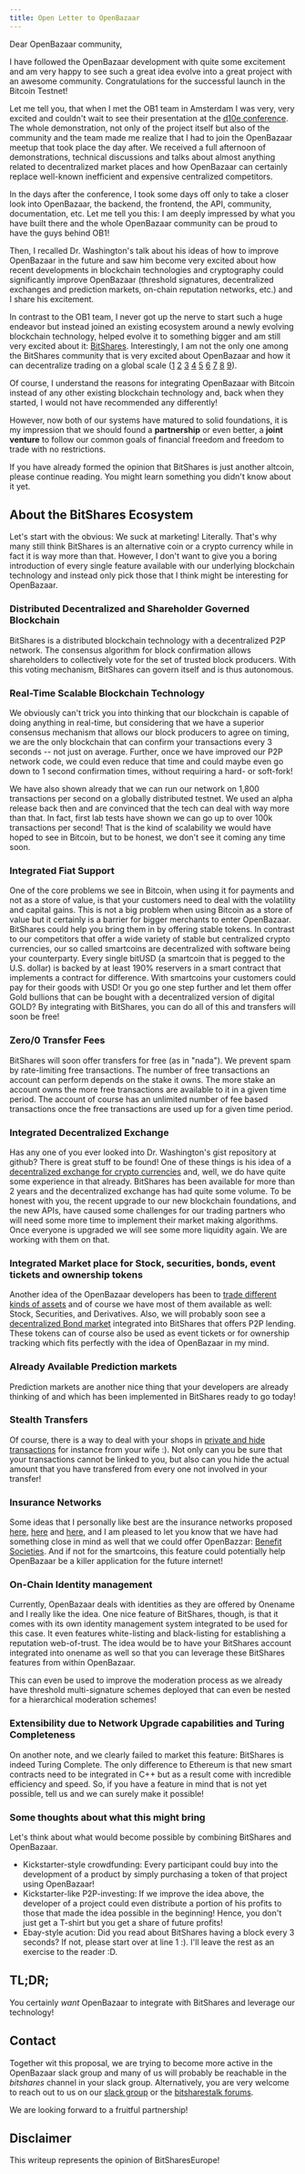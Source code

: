 ```yaml
---
title: Open Letter to OpenBazaar
---
```

Dear OpenBazaar community,

I have followed the OpenBazaar development with quite some excitement and am very happy to see such a great idea evolve into a great project with an awesome community. Congratulations for the successful launch in the Bitcoin Testnet!

<!--more-->

Let me tell you, that when I met the OB1 team in Amsterdam I was very, very excited and couldn't wait to see their presentation at the [d10e conference](http://d10e.org). The whole demonstration, not only of the project itself but also of the community and the team made me realize that I had to join the OpenBazaar meetup that took place the day after. We received a full afternoon of demonstrations, technical discussions and talks about almost anything related to decentralized market places and how OpenBazaar can certainly replace well-known inefficient and expensive centralized competitors.

In the days after the conference, I took some days off only to take a closer look into OpenBazaar, the backend, the frontend, the API, community, documentation, etc. Let me tell you this: I am deeply impressed by what you have built there and the whole OpenBazaar community can be proud to have the guys behind OB1!

Then, I recalled Dr. Washington's talk about his ideas of how to improve OpenBazaar in the future and saw him become very excited about how recent developments in blockchain technologies and cryptography could significantly improve OpenBazaar (threshold signatures, decentralized exchanges and prediction markets, on-chain reputation networks, etc.) and I share his excitement.

In contrast to the OB1 team, I never got up the nerve to start such a huge endeavor but instead joined an existing ecosystem around a newly evolving blockchain technology, helped evolve it to something bigger and am still very excited about it: [BitShares](http://BitShares.org). Interestingly, I am not the only one among the BitShares community that is very excited about OpenBazaar and how it can decentralize trading on a global scale ([1](https://bitsharestalk.org/index.php/topic,9651.0.html) [2](https://bitsharestalk.org/index.php/topic,7716.0.html) [3](https://bitsharestalk.org/index.php/topic,21633.0.html) [4](https://bitsharestalk.org/index.php/topic,8180.0.html) [5](https://bitsharestalk.org/index.php/topic,21508.0.html) [6](https://bitsharestalk.org/index.php/topic,6782.0.html) [7](https://bitsharestalk.org/index.php/topic,9554.0.html) [8](https://bitsharestalk.org/index.php/topic,20493.0.html) [9](https://bitsharestalk.org/index.php/topic,15885.0.html)).

Of course, I understand the reasons for integrating OpenBazaar with Bitcoin instead of any other existing blockchain technology and, back when they started, I would not have recommended any differently!

However, now both of our systems have matured to solid foundations, it is my impression that we should found a **partnership** or even better, a **joint venture** to follow our common goals of financial freedom and freedom to trade with no restrictions.

If you have already formed the opinion that BitShares is just another altcoin, please continue reading. You might learn something you didn't know about it yet.

About the BitShares Ecosystem
-----------------------------

Let's start with the obvious: We suck at marketing! Literally. That's why many still think BitShares is an alternative coin or a crypto currency while in fact it is way more than that. However, I don't want to give you a boring introduction of every single feature available with our underlying blockchain technology and instead only pick those that I think might be interesting for OpenBazaar. 

### Distributed Decentralized and Shareholder Governed Blockchain

BitShares is a distributed blockchain technology with a decentralized P2P network. The consensus algorithm for block confirmation allows shareholders to collectively vote for the set of trusted block producers. With this voting mechanism, BitShares can govern itself and is thus autonomous.

### Real-Time Scalable Blockchain Technology

We obviously can't trick you into thinking that our blockchain is capable of doing anything in real-time, but considering that we have a superior consensus mechanism that allows our block producers to agree on timing, we are the only blockchain that can confirm your transactions every 3 seconds -- not just on average. Further, once we have improved our P2P network code, we could even reduce that time and could maybe even go down to 1 second confirmation times, without requiring a hard- or soft-fork!

We have also shown already that we can run our network on 1,800 transactions per second on a globally distributed testnet. We used an alpha release back then and are convinced that the tech can deal with way more than that. In fact, first lab tests have shown we can go up to over 100k transactions per second! That is the kind of scalability we would have hoped to see in Bitcoin, but to be honest, we don't see it coming any time soon.

### Integrated Fiat Support

One of the core problems we see in Bitcoin, when using it for payments and not as a store of value, is that your customers need to deal with the volatility and capital gains. This is not a big problem when using Bitcoin as a store of value but it certainly is a barrier for bigger merchants to enter OpenBazaar. BitShares could help you bring them in by offering stable tokens. In contrast to our competitors that offer a wide variety of stable but centralized crypto currencies, our so called smartcoins are decentralized with software being your counterparty. Every single bitUSD (a smartcoin that is pegged to the U.S. dollar) is backed by at least 190% reservers in a smart contract that implements a contract for difference. With smartcoins your customers could pay for their goods with USD! Or you go one step further and let them offer Gold bullions that can be bought with a decentralized version of digital GOLD? By integrating with BitShares, you can do all of this and transfers will soon be free! 

### Zero/0 Transfer Fees

BitShares will soon offer transfers for free (as in "nada"). We prevent spam by rate-limiting free transactions. The number of free transactions an account can perform depends on the stake it owns. The more stake an account owns the more free transactions are available to it in a given time period. The account of course has an unlimited number of fee based transactions once the free transactions are used up for a given time period.

### Integrated Decentralized Exchange

Has any one of you ever looked into Dr. Washington's gist repository at github? There is great stuff to be found! One of these things is his idea of a [decentralized exchange for crypto currencies](https://gist.github.com/drwasho/aa6ab79e92f2a876073e) and, well, we do have quite some experience in that already. BitShares has been available for more than 2 years and the decentralized exchange has had quite some volume. To be honest with you, the recent upgrade to our new blockchain foundations, and the new APIs, have caused some challenges for our trading partners who will need some more time to implement their market making algorithms. Once everyone is upgraded we will see some more liquidity  again. We are working with them on that.

### Integrated Market place for Stock, securities, bonds, event tickets and ownership tokens

Another idea of the OpenBazaar developers has been to [trade different kinds of assets](https://github.com/drwasho/openbazaar-documentation/blob/master/04%20Marketplaces.md#4-marketplaces) and of course we have most of them available as well: Stock, Securities, and Derivatives. Also, we will probably soon see a [decentralized Bond market](https://gist.github.com/drwasho/2c40b91e169f55988618) integrated into BitShares that offers P2P lending. These tokens can of course also be used as event tickets or for ownership tracking which fits perfectly with the idea of OpenBazaar in my mind.
 
### Already Available Prediction markets

Prediction markets are another nice thing that your developers are already thinking of and which has been implemented in BitShares ready to go today!

### Stealth Transfers

Of course, there is a way to deal with your shops in [private and hide transactions](https://gist.github.com/drwasho/a0225f5455e508095ac2) for instance from your wife :). Not only can you be sure that your transactions cannot be linked to you, but also can you hide the actual amount that you have transfered from every one not involved in your transfer!

### Insurance Networks

Some ideas that I personally like best are the insurance networks proposed [here](https://gist.github.com/drwasho/3670bb1c59e620fffb24), [here](https://gist.github.com/drwasho/9759924342859872851e) and [here](https://gist.github.com/drwasho/352a565475a7f1e6dda0), and I am pleased to let you know that we have had something close in mind as well that we could offer OpenBazzar: [Benefit Societies](https://github.com/bitshares/bsips/blob/master/bsip-0009.md). And if not for the smartcoins, this feature could potentially help OpenBazaar be a killer application for the future internet!

### On-Chain Identity management

Currently, OpenBazaar deals with identities as they are offered by Onename and I really like the idea. One nice feature of BitShares, though, is that it comes with its own identity management system integrated to be used for this case. It even features white-listing and black-listing for establishing a reputation web-of-trust. The idea would be to have your BitShares account integrated into onename as well so that you can leverage these BitShares features from within OpenBazaar.

This can even be used to improve the moderation process as we already have threshold multi-signature schemes deployed that can even be nested for a hierarchical moderation schemes!

### Extensibility due to Network Upgrade capabilities and Turing Completeness

On another note, and we clearly failed to market this feature: BitShares is indeed Turing Complete. The only difference to Ethereum is that new smart contracts need to be integrated in C++ but as a result come with incredible efficiency and speed. So, if you have a feature in mind that is not yet possible, tell us and we can surely make it possible!

### Some thoughts about what this might bring

Let's think about what would become possible by combining BitShares and OpenBazaar.

* Kickstarter-style crowdfunding:
  Every participant could buy into the development of a product by
  simply purchasing a token of that project using OpenBazaar!
* Kickstarter-like P2P-investing:
  If we improve the idea above, the developer of a project could even
  distribute a portion of his profits to those that made the idea
  possible in the beginning! Hence, you don't just get a T-shirt but you
  get a share of future profits!
* Ebay-style acution:
  Did you read about BitShares having a block every 3 seconds? If not,
  please start over at line 1 :). I'll leave the rest as an exercise to
  the reader :D.

TL;DR;
------

You certainly *want* OpenBazaar to integrate with BitShares and leverage our technology!

Contact
-------

Together wit this proposal, we are trying to become more active in the OpenBazaar slack group and many of us will probably be reachable in the *bitshares* channel in your slack group. Alternatively, you are very welcome to reach out to us on our [slack group](http://slack.bitshares.org) or the [bitsharestalk forums](bitsharestalk.org).

We are looking forward to a fruitful partnership!

Disclaimer
----------

This writeup represents the opinion of BitSharesEurope!

